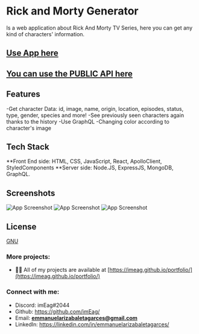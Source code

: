 # Rick and Morty Generator
Is a web application about Rick And Morty TV Series, here you can get any kind of characters' information.

## [Use App here](https://imeag.github.io/rickandmortygenerator/)

## [You can use the PUBLIC API here](https://rickandmortygenerator.site/GraphQL)

## Features

-Get character Data: id, image, name, origin, location, episodes, status, type, gender, species and more!
-See previously seen characters again thanks to the history
-Use GraphQL
-Changing color according to character's image

## Tech Stack

**Front End side: HTML, CSS, JavaScript, React, ApolloClient, StyledComponents
**Server side: Node.JS, ExpressJS, MongoDB, GraphQL.

## Screenshots

![App Screenshot](https://i.ibb.co/NLC46nq/imeag-github-io-rickandmortygenerator-1.png)
![App Screenshot](https://i.ibb.co/ZJmJtjz/imeag-github-io-rickandmortygenerator-2.png)
![App Screenshot](https://i.ibb.co/bN2GMjQ/imeag-github-io-rickandmortygenerator.png)


## License

[GNU](https://www.gnu.org/licenses/old-licenses/gpl-2.0.html)

### More projects:

- 👨‍💻 All of my projects are available at [https://imeag.github.io/portfolio/](https://imeag.github.io/portfolio/)

### Connect with me:

- Discord: imEag#2044
- Github: https://github.com/imEag/
- Email: **emmanuelarizabaletagarces@gmail.com**
- LinkedIn:  https://linkedin.com/in/emmanuelarizabaletagarces/

